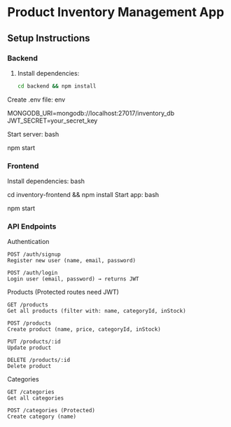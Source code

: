 # Product Inventory Management App

## Setup Instructions

### Backend

1. Install dependencies:
   ```bash
   cd backend && npm install
   ```

Create .env file:
env

MONGODB_URI=mongodb://localhost:27017/inventory_db
JWT_SECRET=your_secret_key

Start server:
bash

npm start

### Frontend

Install dependencies:
bash

cd inventory-frontend && npm install
Start app:
bash

npm start

### API Endpoints

Authentication

    POST /auth/signup
    Register new user (name, email, password)

    POST /auth/login
    Login user (email, password) → returns JWT

Products (Protected routes need JWT)

    GET /products
    Get all products (filter with: name, categoryId, inStock)

    POST /products
    Create product (name, price, categoryId, inStock)

    PUT /products/:id
    Update product

    DELETE /products/:id
    Delete product

Categories

    GET /categories
    Get all categories

    POST /categories (Protected)
    Create category (name)
